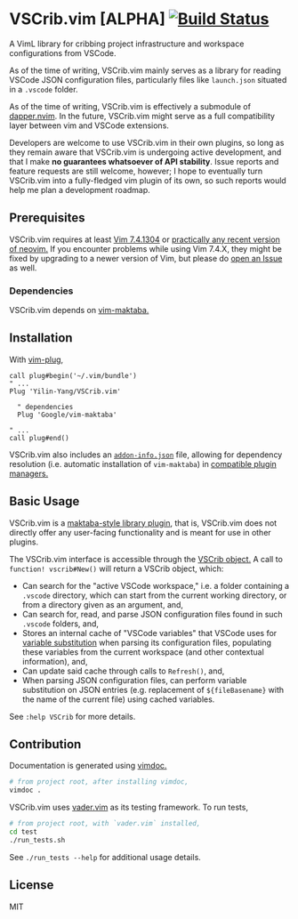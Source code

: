 VSCrib.vim [ALPHA] [![Build Status](https://travis-ci.com/Yilin-Yang/VSCrib.vim.svg?branch=master)](https://travis-ci.com/Yilin-Yang/VSCrib.vim)
================================================================================
A VimL library for cribbing project infrastructure and workspace configurations
from VSCode.

As of the time of writing, VSCrib.vim mainly serves as a library for reading
VSCode JSON configuration files, particularly files like `launch.json` situated
in a `.vscode` folder.

As of the time of writing, VSCrib.vim is effectively a submodule of [dapper.nvim](https://github.com/Yilin-Yang/dapper.nvim).
In the future, VSCrib.vim might serve as a full compatibility layer between vim and
VSCode extensions.

Developers are welcome to use VSCrib.vim in their own plugins, so long as they
remain aware that VSCrib.vim is undergoing active development, and that I make **no
guarantees whatsoever of API stability**. Issue reports and feature requests are
still welcome, however; I hope to eventually turn VSCrib.vim into a fully-fledged
vim plugin of its own, so such reports would help me plan a development roadmap.

Prerequisites
--------------------------------------------------------------------------------
VSCrib.vim requires at least [Vim 7.4.1304](https://github.com/vim/vim/commit/7823a3bd2eed6ff9e544d201de96710bd5344aaf)
or [practically any recent version of neovim.](https://github.com/neovim/neovim/commit/4dcd19d9bc2417051ddbda177010ca8c0cb2cf73)
If you encounter problems while using Vim 7.4.X, they might be fixed by
upgrading to a newer version of Vim, but please do [open an Issue](https://github.com/Yilin-Yang/VSCrib.vim/issues)
as well.

### Dependencies

VSCrib.vim depends on [vim-maktaba.](https://github.com/google/vim-maktaba/)

Installation
--------------------------------------------------------------------------------

With [vim-plug](https://github.com/junegunn/vim-plug),

```vim
call plug#begin('~/.vim/bundle')
" ...
Plug 'Yilin-Yang/VSCrib.vim'

  " dependencies
  Plug 'Google/vim-maktaba'

" ...
call plug#end()
```

VSCrib.vim also includes an [`addon-info.json`](https://github.com/google/vim-maktaba/wiki/Creating-Vim-Plugins-with-Maktaba#plugin_metadata)
file, allowing for dependency resolution (i.e. automatic installation of
`vim-maktaba`) in [compatible plugin managers.](https://github.com/MarcWeber/vim-addon-manager)

Basic Usage
--------------------------------------------------------------------------------
VSCrib.vim is a [maktaba-style library plugin](https://github.com/google/vim-maktaba/blob/ffdb1a5a9921f7fd722c84d0f60e166f9916b67d/vroom/libraries.vroom),
that is, VSCrib.vim does not directly offer any user-facing functionality and is
meant for use in other plugins.

The VSCrib.vim interface is accessible through the [VSCrib object.](./autoload/vscrib.vim)
A call to `function! vscrib#New()` will return a VSCrib object, which:

- Can search for the "active VSCode workspace," i.e. a folder containing a `.vscode`
  directory, which can start from the current working directory, or from
  a directory given as an argument, and,
- Can search for, read, and parse JSON configuration files found in such
  `.vscode` folders, and,
- Stores an internal cache of "VSCode variables" that VSCode uses for [variable
  substitution](https://code.visualstudio.com/docs/editor/variables-reference)
  when parsing its configuration files, populating these variables from the
  current workspace (and other contextual information), and,
- Can update said cache through calls to `Refresh()`, and,
- When parsing JSON configuration files, can perform variable substitution on
  JSON entries (e.g. replacement of `${fileBasename}` with the name of the
  current file) using cached variables.

See `:help VSCrib` for more details.

Contribution
--------------------------------------------------------------------------------
Documentation is generated using [vimdoc.](https://github.com/google/vimdoc)

```bash
# from project root, after installing vimdoc,
vimdoc .
```

VSCrib.vim uses [vader.vim](https://github.com/junegunn/vader.vim) as its
testing framework. To run tests,

```bash
# from project root, with `vader.vim` installed,
cd test
./run_tests.sh
```

See `./run_tests --help` for additional usage details.

License
--------------------------------------------------------------------------------
MIT
